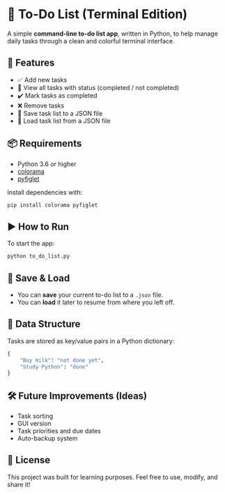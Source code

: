 # 📝 To-Do List (Terminal Edition)

A simple **command-line to-do list app**, written in Python, to help manage daily tasks through a clean and colorful terminal interface.

## 🚀 Features

- ✅ Add new tasks  
- 👀 View all tasks with status (completed / not completed)  
- ✔️ Mark tasks as completed  
- ❌ Remove tasks  
- 💾 Save task list to a JSON file  
- 📂 Load task list from a JSON file  

## 📦 Requirements

- Python 3.6 or higher
- [colorama](https://pypi.org/project/colorama/)
- [pyfiglet](https://pypi.org/project/pyfiglet/)

Install dependencies with:

```bash
pip install colorama pyfiglet
```

## ▶️ How to Run

To start the app:

```bash
python to_do_list.py
```

## 💾 Save & Load

- You can **save** your current to-do list to a `.json` file.
- You can **load** it later to resume from where you left off.

## 📁 Data Structure

Tasks are stored as key/value pairs in a Python dictionary:

```python
{
    "Buy milk": "not done yet",
    "Study Python": "done"
}
```

## 🛠️ Future Improvements (Ideas)

- Task sorting
- GUI version
- Task priorities and due dates
- Auto-backup system

## 📄 License

This project was built for learning purposes. Feel free to use, modify, and share it!
